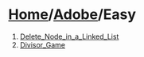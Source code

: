 # [Home](./../..)/[Adobe](./..)/Easy
1. [Delete_Node_in_a_Linked_List](./Delete_Node_in_a_Linked_List.md)
2. [Divisor_Game](./Divisor_Game.md)
